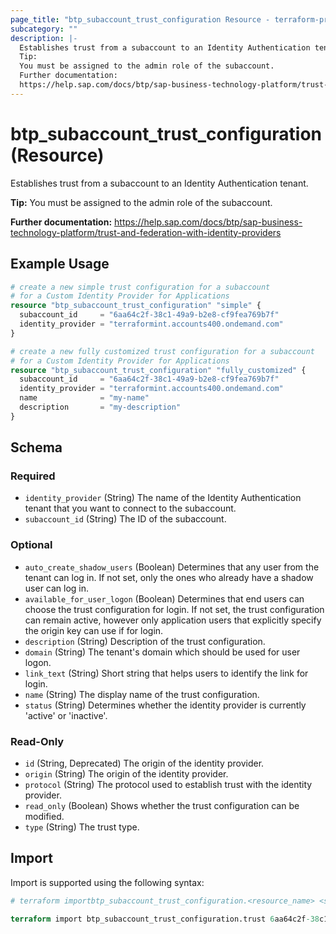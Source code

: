 ```yaml
---
page_title: "btp_subaccount_trust_configuration Resource - terraform-provider-btp"
subcategory: ""
description: |-
  Establishes trust from a subaccount to an Identity Authentication tenant.
  Tip:
  You must be assigned to the admin role of the subaccount.
  Further documentation:
  https://help.sap.com/docs/btp/sap-business-technology-platform/trust-and-federation-with-identity-providers
---
```


# btp_subaccount_trust_configuration (Resource)

Establishes trust from a subaccount to an Identity Authentication tenant.

__Tip:__
You must be assigned to the admin role of the subaccount.

__Further documentation:__
<https://help.sap.com/docs/btp/sap-business-technology-platform/trust-and-federation-with-identity-providers>

## Example Usage

```terraform
# create a new simple trust configuration for a subaccount
# for a Custom Identity Provider for Applications
resource "btp_subaccount_trust_configuration" "simple" {
  subaccount_id     = "6aa64c2f-38c1-49a9-b2e8-cf9fea769b7f"
  identity_provider = "terraformint.accounts400.ondemand.com"
}

# create a new fully customized trust configuration for a subaccount 
# for a Custom Identity Provider for Applications
resource "btp_subaccount_trust_configuration" "fully_customized" {
  subaccount_id     = "6aa64c2f-38c1-49a9-b2e8-cf9fea769b7f"
  identity_provider = "terraformint.accounts400.ondemand.com"
  name              = "my-name"
  description       = "my-description"
}
```

<!-- schema generated by tfplugindocs -->
## Schema

### Required

- `identity_provider` (String) The name of the Identity Authentication tenant that you want to connect to the subaccount.
- `subaccount_id` (String) The ID of the subaccount.

### Optional

- `auto_create_shadow_users` (Boolean) Determines that any user from the tenant can log in. If not set, only the ones who already have a shadow user can log in.
- `available_for_user_logon` (Boolean) Determines that end users can choose the trust configuration for login. If not set, the trust configuration can remain active, however only application users that explicitly specify the origin key can use if for login.
- `description` (String) Description of the trust configuration.
- `domain` (String) The tenant's domain which should be used for user logon.
- `link_text` (String) Short string that helps users to identify the link for login.
- `name` (String) The display name of the trust configuration.
- `status` (String) Determines whether the identity provider is currently 'active' or 'inactive'.

### Read-Only

- `id` (String, Deprecated) The origin of the identity provider.
- `origin` (String) The origin of the identity provider.
- `protocol` (String) The protocol used to establish trust with the identity provider.
- `read_only` (Boolean) Shows whether the trust configuration can be modified.
- `type` (String) The trust type.

## Import

Import is supported using the following syntax:

```terraform
# terraform importbtp_subaccount_trust_configuration.<resource_name> <subaccount_id>,<origin>

terraform import btp_subaccount_trust_configuration.trust 6aa64c2f-38c1-49a9-b2e8-cf9fea769b7f,sap.custom
```
